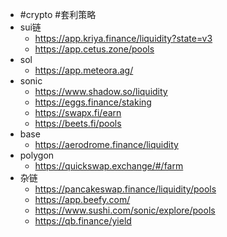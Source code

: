 - #crypto #套利策略
- sui链
	- https://app.kriya.finance/liquidity?state=v3
	- https://app.cetus.zone/pools
- sol
	- https://app.meteora.ag/
- sonic
	- https://www.shadow.so/liquidity
	- https://eggs.finance/staking
	- https://swapx.fi/earn
	- https://beets.fi/pools
- base
	- https://aerodrome.finance/liquidity
- polygon
	- https://quickswap.exchange/#/farm
- 杂链
	- https://pancakeswap.finance/liquidity/pools
	- https://app.beefy.com/
	- https://www.sushi.com/sonic/explore/pools
	- https://qb.finance/yield